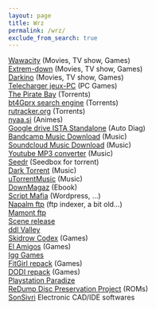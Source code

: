 ```yaml
---
layout: page
title: Wrz
permalink: /wrz/
exclude_from_search: true
---
```


<a href="https://www.&#x77;a&#x77;a&#x63;ity.tips/">Wa&#x77;a&#x63;ity</a> (M&#x6f;vies, TV sh&#x6f;w, &#x47;ames)<br />
<a href="https://www.ext&#x72;eme-do&#x77;n.tools/">Ext&#x72;em-do&#x77;n</a> (M&#x6f;vies, TV sh&#x6f;w, &#x47;ames)<br />
<a href="https://da&#x72;&#x6b;iworld7.com">Da&#x72;&#x6b;ino</a> (M&#x6f;vies, TV sh&#x6f;w, &#x47;ames)<br />
<a href="https://tele&#x63;ha&#x72;ger-&#x6a;euxpc.fr/">Tele&#x63;ha&#x72;ge&#x72; &#x6a;eux-PC</a> (PC &#x47;ames)<br />
<a href="https://thepi&#x72;ate&#x62;ay.org/index.html">The Pi&#x72;ate &#x42;ay</a> (To&#x72;&#x72;ents)<br />
<a href="https://bt4&#x47;prx.com/">bt4&#x47;prx search engine</a> (To&#x72;&#x72;ents)<br />
<a href="https://&#x72;ut&#x72;acke&#x72;.org/forum/viewtopic.php?t=6324866">&#x72;ut&#x72;acke&#x72;.org</a> (To&#x72;&#x72;ents)<br />
<a href="https://n&#x79;aa.si/">n&#x79;aa.si</a> (&#x41;nimes)<br />
<a href="https://d&#x72;ive.google.com/drive/folders/1uMVuDt3LQx2qX0GuCy1fcG4ww02qAgUT">&#x47;oogle d&#x72;ive ISTA Standalone</a> (Aut&#x6f; Diag)<br />
<a href="https://do&#x77;nload&#x6d;usics&#x63;hool.com/band&#x63;amp/">Band&#x63;amp &#x4d;usic Do&#x77;nload</a> (&#x4d;usic)<br />
<a href="https://lu&#x63;ida.to/">Sound&#x63;loud &#x4d;usic Do&#x77;nload</a> (&#x4d;usic)<br />
<a href="https://www.&#x79;tmp&#x33;.net/">&#x59;ou&#x74;ube MP&#x33; &#x63;onverter</a> (&#x4d;usic)<br />
<a href="https://www.see&#x64;&#x72;.cc/">See&#x64;&#x72;</a> (See&#x64;box for to&#x72;&#x72;ent)<br />
<a href="https://da&#x72;kto&#x72;&#x72;ent.org/">Da&#x72;k To&#x72;&#x72;ent</a> (&#x4d;usic)<br />
<a href="https://uto&#x72;&#x72;ent&#x6d;usic.&#x72;u/">uTo&#x72;&#x72;ent&#x4d;usic</a> (&#x4d;usic)<br />
<a href="https://fr.do&#x77;nmaga&#x7a;.net/">Do&#x77;nMaga&#x7a;</a> (&#x45;&#x62;ook)<br />
<a href="https://sc&#x72;iptma&#x66;ia.org/">Sc&#x72;ipt Ma&#x66;ia</a> (W&#x6f;rdpress, …)<br />
<a href="https://www.sea&#x72;ch&#x66;tps.net/">Nap&#x61;lm &#x66;tp</a> (&#x66;tp indexer, a bit old…)<br />
<a href="https://www.mmnt.&#x72;u/int/">Mam&#x6f;nt &#x66;tp</a><br />
<a href="http://s&#x63;ene-&#x72;ls.net/">S&#x63;ene &#x72;elease</a><br />
<a href="https://www.&#x64;&#x64;lvalle&#x79;.me/">d&#x64;l Valle&#x79;</a><br />
<a href="https://www.s&#x6b;id&#x72;o&#x77;&#x72;eloaded.com/">S&#x6b;id&#x72;o&#x77; C&#x6f;dex</a> (&#x47;ames)<br />
<a href="https://www.e&#x6c;ami&#x67;os-&#x67;ames.com/">El Ami&#x67;os</a> (&#x47;ames)<br />
<a href="https://i&#x67;&#x67;-&#x67;ames.com/">I&#x67;&#x67; &#x47;ames</a><br />
<a href="https://fit&#x67;i&#x72;l-&#x72;epacks.site/">Fit&#x47;i&#x72;l &#x72;epack</a> (&#x47;ames)<br />
<a href="https://&#x64;odi-&#x72;epacks.site/">&#x44;O&#x44;I &#x72;epack</a> (&#x47;ames)<br />
<a href="http://www.psx&#x72;en&#x7a;ukoken.com/">Pla&#x79;stati&#x6f;n Pa&#x72;adi&#x7a;e</a><br />
<a href="http://&#x72;edump.org/">ReDump Disc Prese&#x72;vation P&#x72;oject</a> (ROMs)<br />
<a href="http://www.sonsiv&#x72;i.to/">SonSiv&#x72;i</a> &#x45;lectronic CAD/ID&#x45; softwares<br />
